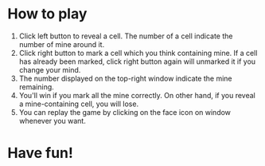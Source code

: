 # How to play
1. Click left button to reveal a cell. The number of a cell indicate the number of mine around it.
2. Click right button to mark a cell which you think containing mine. If a cell has already been marked, click right button again will unmarked it if you change your mind.
3. The number displayed on the top-right window indicate the mine remaining.
4. You'll win if you mark all the mine correctly. On other hand, if you reveal a mine-containing cell, you will lose.
5. You can replay the game by clicking on the face icon on window whenever you want.

# Have fun!
